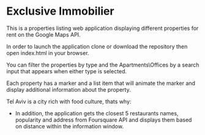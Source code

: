 # Exclusive Immobilier

This is a properties listing web application displaying different properties for rent on the Google Maps API.

In order to launch the application clone or download the repository then open index.html in your browser.

You can filter the properties by type and the Apartments\Offices by a search input that appears when either type is selected.

Each property has a marker and a list item that will animate the marker and display additional information about the property.

Tel Aviv is a city rich with food culture, thats why:

* In addition, the application gets the closest 5 restaurants names, popularity and address from Foursquare API and displays them based on distance within the information window.

